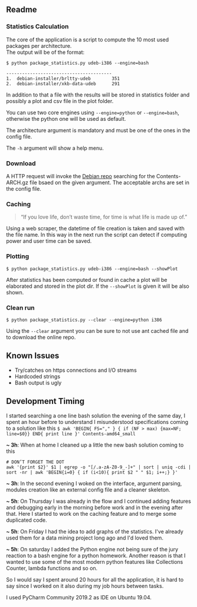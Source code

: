 ## Readme
### Statistics Calculation
The core of the application is a script to compute the 10 most used 
packages per architecture.  
The output will be of the format: 
```
$ python package_statistics.py udeb-i386 --engine=bash

----------------------------------------
1.  debian-installer/brltty-udeb        351
2.  debian-installer/xkb-data-udeb      291
```
In addition to that a file with the results will be stored in statistics folder
and possibly a plot and csv file in the plot folder.

You can use two core engines using `--engine=python` or `--engine=bash`,
otherwise the python one will be used as default.

The architecture argument is mandatory and must be one of the
ones in the config file.

The `-h` argument will show a help menu.

### Download
A HTTP request will invoke the [Debian repo](http://ftp.uk.debian.org/debian/dists/stable/main/)
searching for the Contents-ARCH.gz file bsaed on the given argument.
The acceptable archs are set in the config file.

### Caching
> “If you love life, don’t waste time, for time is what life is made up of.” 

Using a web scraper, the datetime of file creation is taken and saved
with the file name. In this way in the next run the script can detect
if computing power and user time can be saved. 

### Plotting
```
$ python package_statistics.py udeb-i386 --engine=bash --showPlot
```

After statistics has been computed or found in cache a plot will be 
elaborated and stored in the plot dir.
If the `--showPlot` is given it will be also shown.
 
### Clean run
```
$ python package_statistics.py --clear --engine=python i386
```
Using the `--clear` argument you can be sure to not use ant cached
file and to download the online repo.
 
## Known Issues
- Try/catches on https connections and I/O streams
- Hardcoded strings
- Bash output is ugly

## Development Timing
I started searching a one line bash solution the evening of the 
same day, I spent an hour before to understand I misunderstood 
specifications coming to a solution like this `$ awk 'BEGIN{ FS="," } { if (NF > max) {max=NF; line=$0}} END{ print line }' Contents-amd64_small`

**~ 3h**: When at home I cleaned up a little the new bash solution coming to this
```
# DON’T FORGET THE DOT
awk '{print $2}' $1 | egrep -o "[/.a-zA-Z0-9_-]+" | sort | uniq -cdi | sort -nr | awk 'BEGIN{i=0} { if (i<10){ print $2 " " $1; i++;} }'
```  

**~ 3h**: In the second evening I woked on the interface, argument parsing, modules
creation like an external config file and a cleaner skeleton.

**~ 5h**: On Thursday I was already in the flow and I continued adding features
and debugging early in the morning before work and in the evening after
that.
 Here I started to work on the caching feature and to merge some 
 duplicated code.
 
**~ 5h**: On Friday I had the idea to add graphs of the statistics. I've already used
them for a data mining project long ago and I'd loved them.

**~ 5h**: On saturday I added the Python engine not being sure of the 
jury reaction to a bash engine for a python homework.
Another reason is that I wanted to use some of the most modern python
features like Collections Counter, lambda functions and so on.

So I would say I spent around 20 hours for all the application, it is hard
to say since I worked on it also during my job hours between tasks. 

I used PyCharm Community 2019.2 as IDE on Ubuntu 19.04.